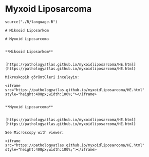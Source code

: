 # Myxoid Liposarcoma


```{r language myxoidliposarcoma, echo=FALSE, include=TRUE}
source("./R/language.R")
```


```{asis, echo = (language == "TR")}
# Miksoid Liposarkom
```


```{asis, echo = (language == "EN")}
# Myxoid Liposarcoma
```



```{asis, echo = (language == "TR")}

**Miksoid Liposarkom**


[https://pathologyatlas.github.io/myxoidliposarcoma/HE.html](https://pathologyatlas.github.io/myxoidliposarcoma/HE.html)

Mikroskopik görüntüleri inceleyin:

<iframe src="https://pathologyatlas.github.io/myxoidliposarcoma/HE.html" style="height:400px;width:100%;"></iframe>

```


```{asis, echo = (language == "EN")}

**Myxoid Liposarcoma**


[https://pathologyatlas.github.io/myxoidliposarcoma/HE.html](https://pathologyatlas.github.io/myxoidliposarcoma/HE.html)

See Microscopy with viewer: 

<iframe src="https://pathologyatlas.github.io/myxoidliposarcoma/HE.html" style="height:400px;width:100%;"></iframe>

```

